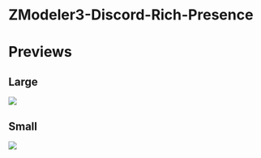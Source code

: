 # ZModeler3-Discord-Rich-Presence

# Previews
## Large 
![](https://cdn.discordapp.com/attachments/910959612709199882/1070408624293285958/image.png)

## Small
![](https://cdn.discordapp.com/attachments/910959612709199882/1070409289275019374/image.png)
